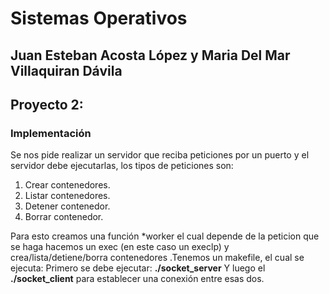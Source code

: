 # Sistemas Operativos
## Juan Esteban Acosta López y Maria Del Mar Villaquiran Dávila
## Proyecto 2:
### Implementación
Se nos pide realizar un servidor que reciba peticiones por un puerto y el servidor debe ejecutarlas, los tipos de peticiones son:
1. Crear contenedores.
2. Listar contenedores.
3. Detener contenedor.
4. Borrar contenedor.

Para esto creamos una función *worker el cual depende de la peticion que se haga hacemos un exec (en este caso un execlp) y crea/lista/detiene/borra contenedores
.Tenemos un makefile, el cual se ejecuta:
Primero se debe ejecutar:
**./socket_server** 
Y luego el
**./socket_client** para establecer una conexión entre esas dos.

